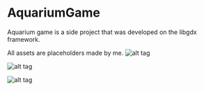AquariumGame
============
Aquarium game is a side project that was developed on the libgdx framework.

All assets are placeholders made by me.
![alt tag](http://i.imgur.com/O80EaEO.jpg)

![alt tag](http://i.imgur.com/yKe1waK.png)

![alt tag](http://i.imgur.com/XZqQyZR.jpg)
